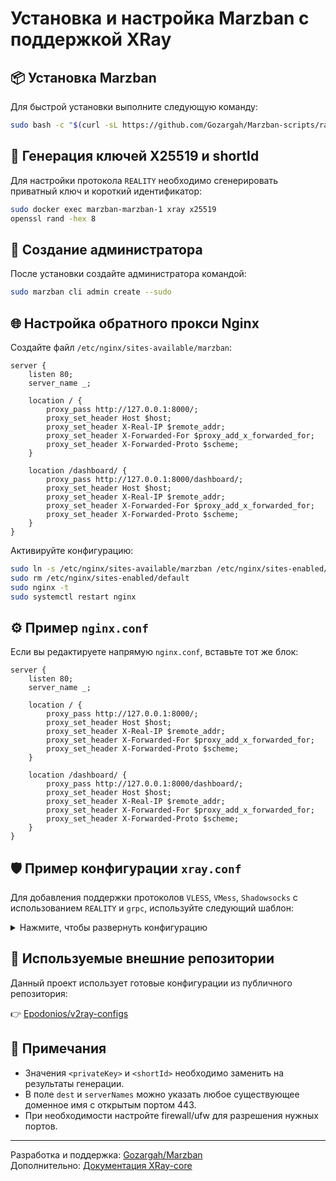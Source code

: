 # Установка и настройка Marzban с поддержкой XRay

## 📦 Установка Marzban

Для быстрой установки выполните следующую команду:

```bash
sudo bash -c "$(curl -sL https://github.com/Gozargah/Marzban-scripts/raw/master/marzban.sh)" @ install
```

## 🔐 Генерация ключей X25519 и shortId

Для настройки протокола `REALITY` необходимо сгенерировать приватный ключ и короткий идентификатор:

```bash
sudo docker exec marzban-marzban-1 xray x25519
openssl rand -hex 8
```

## 👤 Создание администратора

После установки создайте администратора командой:

```bash
sudo marzban cli admin create --sudo
```

## 🌐 Настройка обратного прокси Nginx

Создайте файл `/etc/nginx/sites-available/marzban`:

```nginx
server {
    listen 80;
    server_name _;

    location / {
        proxy_pass http://127.0.0.1:8000/;
        proxy_set_header Host $host;
        proxy_set_header X-Real-IP $remote_addr;
        proxy_set_header X-Forwarded-For $proxy_add_x_forwarded_for;
        proxy_set_header X-Forwarded-Proto $scheme;
    }

    location /dashboard/ {
        proxy_pass http://127.0.0.1:8000/dashboard/;
        proxy_set_header Host $host;
        proxy_set_header X-Real-IP $remote_addr;
        proxy_set_header X-Forwarded-For $proxy_add_x_forwarded_for;
        proxy_set_header X-Forwarded-Proto $scheme;
    }
}
```

Активируйте конфигурацию:

```bash
sudo ln -s /etc/nginx/sites-available/marzban /etc/nginx/sites-enabled/
sudo rm /etc/nginx/sites-enabled/default
sudo nginx -t
sudo systemctl restart nginx
```

## ⚙️ Пример `nginx.conf`

Если вы редактируете напрямую `nginx.conf`, вставьте тот же блок:

```nginx
server {
    listen 80;
    server_name _;

    location / {
        proxy_pass http://127.0.0.1:8000/;
        proxy_set_header Host $host;
        proxy_set_header X-Real-IP $remote_addr;
        proxy_set_header X-Forwarded-For $proxy_add_x_forwarded_for;
        proxy_set_header X-Forwarded-Proto $scheme;
    }

    location /dashboard/ {
        proxy_pass http://127.0.0.1:8000/dashboard/;
        proxy_set_header Host $host;
        proxy_set_header X-Real-IP $remote_addr;
        proxy_set_header X-Forwarded-For $proxy_add_x_forwarded_for;
        proxy_set_header X-Forwarded-Proto $scheme;
    }
}
```

## 🛡️ Пример конфигурации `xray.conf`

Для добавления поддержки протоколов `VLESS`, `VMess`, `Shadowsocks` с использованием `REALITY` и `grpc`, используйте следующий шаблон:

<details>
<summary>Нажмите, чтобы развернуть конфигурацию</summary>

```json
{{
	"log": {
		"loglevel": "warning"
	},
	"routing": {
		"rules": [
			{
				"ip": ["geoip:private"],
				"outboundTag": "BLOCK",
				"type": "field"
			}
		]
	},
	"inbounds": [
		{
			"tag": "Shadowsocks TCP",
			"listen": "0.0.0.0",
			"port": 1080,
			"protocol": "shadowsocks",
			"settings": {
				"clients": [],
				"network": "tcp,udp"
			}
		},
		{
			"tag": "VLESS TCP REALITY",
			"listen": "0.0.0.0",
			"port": 443,
			"protocol": "vless",
			"settings": {
				"clients": [],
				"decryption": "none"
			},
			"streamSettings": {
				"network": "tcp",
				"tcpSettings": {},
				"security": "reality",
				"realitySettings": {
					"show": false,
					"dest": "wikiportal.su:443",
					"xver": 0,
					"serverNames": ["wikiportal.su"],
					"privateKey": "sudo docker exec marzban-marzban-1 xray x25519",
					"shortIds": ["openssl rand -hex 8"]
				}
			},
			"sniffing": {
				"enabled": true,
				"destOverride": ["http", "tls", "quic"]
			}
		},
		{
			"tag": "VLESS GRPC REALITY",
			"listen": "0.0.0.0",
			"port": 2053,
			"protocol": "vless",
			"settings": {
				"clients": [],
				"decryption": "none"
			},
			"streamSettings": {
				"network": "grpc",
				"grpcSettings": {
					"serviceName": "xyz"
				},
				"security": "reality",
				"realitySettings": {
					"show": false,
					"dest": "wikiportal.su:443",
					"xver": 0,
					"serverNames": ["wikiportal.su"],
					"privateKey": "sudo docker exec marzban-marzban-1 xray x25519",
					"shortIds": ["openssl rand -hex 8"]
				}
			},
			"sniffing": {
				"enabled": true,
				"destOverride": ["http", "tls"]
			}
		},
		{
			"tag": "VMess TCP",
			"listen": "0.0.0.0",
			"port": 8081,
			"protocol": "vmess",
			"settings": {
				"clients": []
			},
			"streamSettings": {
				"network": "tcp",
				"tcpSettings": {
					"header": {
						"type": "http",
						"request": {
							"method": "GET",
							"path": ["/"],
							"headers": {
								"Host": ["google.com"]
							}
						},
						"response": {}
					}
				},
				"security": "none"
			},
			"sniffing": {
				"enabled": true,
				"destOverride": ["http", "tls"]
			}
		},
		{
			"tag": "VMess Websocket",
			"listen": "0.0.0.0",
			"port": 8080,
			"protocol": "vmess",
			"settings": {
				"clients": []
			},
			"streamSettings": {
				"network": "ws",
				"wsSettings": {
					"path": "/",
					"headers": {
						"Host": "google.com"
					}
				},
				"security": "none"
			},
			"sniffing": {
				"enabled": true,
				"destOverride": ["http", "tls"]
			}
		}
	],
	"outbounds": [
		{
			"protocol": "freedom",
			"tag": "DIRECT"
		},
		{
			"protocol": "blackhole",
			"tag": "BLOCK"
		}
	]
}
}
```

</details>

## 📁 Используемые внешние репозитории

Данный проект использует готовые конфигурации из публичного репозитория:

👉 [Epodonios/v2ray-configs](https://github.com/Epodonios/v2ray-configs.git)

## 📌 Примечания

- Значения `<privateKey>` и `<shortId>` необходимо заменить на результаты генерации.
- В поле `dest` и `serverNames` можно указать любое существующее доменное имя с открытым портом 443.
- При необходимости настройте firewall/ufw для разрешения нужных портов.

---

Разработка и поддержка: [Gozargah/Marzban](https://github.com/Gozargah/Marzban)  
Дополнительно: [Документация XRay-core](https://xtls.github.io/ru/)
